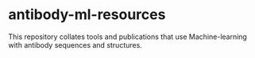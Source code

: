# antibody-ml-resources
This repository collates tools and publications that use Machine-learning with antibody sequences and structures.
